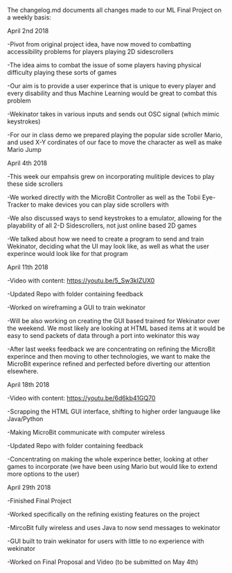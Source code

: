 The changelog.md documents all changes made to our ML Final Project on a weekly basis:

April 2nd 2018

  -Pivot from original project idea, have now moved to combatting accessibility problems for players playing 2D sidescrollers
    
  -The idea aims to combat the issue of some players having physical difficulty playing these sorts of games
    
  -Our aim is to provide a user experince that is unique to every player and every disability and thus Machine Learning would be great      to combat this problem
  
  -Wekinator takes in various inputs and sends out OSC signal (which mimic keystrokes) 
  
  -For our in class demo we prepared playing the popular side scroller Mario, and used X-Y cordinates of our face to move the character 
   as well as make Mario Jump
   
April 4th 2018
  
  -This week our empahsis grew on incorporating mulitiple devices to play these side scrollers
  
  -We worked directly with the MicroBit Controller as well as the Tobii Eye-Tracker to make devices you can play side scrollers with
  
  -We also discussed ways to send keystrokes to a emulator, allowing for the playability of all 2-D Sidescrollers, not just online based    2D   games
  
  -We talked about how we need to create a program to send and train Wekinator, deciding what the UI may look like, as well as what the    user experince would look like for that program
  
  April 11th 2018
  
  -Video with content: https://youtu.be/5_Sw3kIZUX0
  
  -Updated Repo with folder containing feedback
  
  -Worked on wireframing a GUI to train wekinator 
  
  -Will be also working on creating the GUI based trained for Wekinator over the weekend. We most likely are looking at HTML based items 
  at it would be easy to send packets of data through a port into wekinator this way
  
  -After last weeks feedback we are concentrating on refining the MicroBit experince and then moving to other technologies, we want to 
  make the MicroBit experince refined and perfected before diverting our attention elsewhere. 
  
  April 18th 2018
  
  -Video with content: https://youtu.be/6d6kb41GQ70
  
  -Scrapping the HTML GUI interface, shifting to higher order languauge like Java/Python
  
  -Making MicroBit communicate with computer wireless 
  
  -Updated Repo with folder containing feedback
  
  -Concentrating on making the whole experince better, looking at other games to incorporate (we have been using Mario but would like to    extend more options to the user)
 
 
  April 29th 2018
 
-Finished Final Project 

-Worked specifically on the refining existing features on the project

-MircoBit fully wireless and uses Java to now send messages to wekinator

-GUI built to train wekinator for users with little to no experience with wekinator

-Worked on Final Proposal and Video (to be submitted on May 4th)
